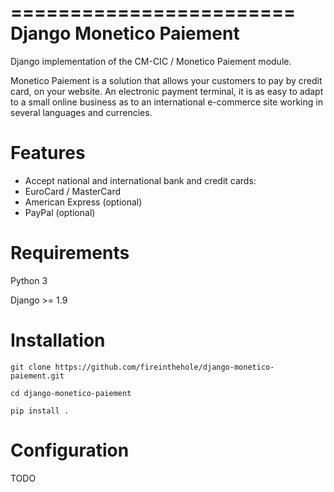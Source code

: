 ========================
Django Monetico Paiement
========================

Django implementation of the CM-CIC / Monetico Paiement module.

Monetico Paiement is a solution that allows your customers to pay by credit card, on your website.
An electronic payment terminal, it is as easy to adapt to a small online business as to an international e-commerce site working in several languages and currencies.


Features
=======
- Accept national and international bank and credit cards:
- EuroCard / MasterCard
- American Express (optional)
- PayPal (optional)


Requirements
============
Python 3

Django >= 1.9


Installation
============
``git clone https://github.com/fireinthehole/django-monetico-paiement.git``

``cd django-monetico-paiement``

``pip install .``


Configuration
=============
TODO
